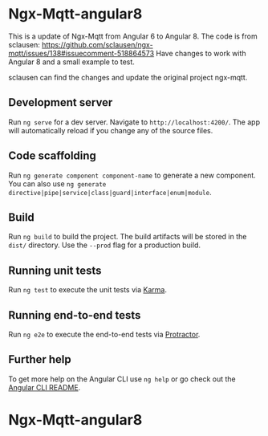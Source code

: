 # Ngx-Mqtt-angular8

This is a update of Ngx-Mqtt from Angular 6 to Angular 8.
The code is from sclausen: https://github.com/sclausen/ngx-mqtt/issues/138#issuecomment-518864573
Have changes to work with Angular 8 and a small example to test.

sclausen can find the changes and update the original project ngx-mqtt. 

## Development server

Run `ng serve` for a dev server. Navigate to `http://localhost:4200/`. The app will automatically reload if you change any of the source files.

## Code scaffolding

Run `ng generate component component-name` to generate a new component. You can also use `ng generate directive|pipe|service|class|guard|interface|enum|module`.

## Build

Run `ng build` to build the project. The build artifacts will be stored in the `dist/` directory. Use the `--prod` flag for a production build.

## Running unit tests

Run `ng test` to execute the unit tests via [Karma](https://karma-runner.github.io).

## Running end-to-end tests

Run `ng e2e` to execute the end-to-end tests via [Protractor](http://www.protractortest.org/).

## Further help

To get more help on the Angular CLI use `ng help` or go check out the [Angular CLI README](https://github.com/angular/angular-cli/blob/master/README.md).
# Ngx-Mqtt-angular8
